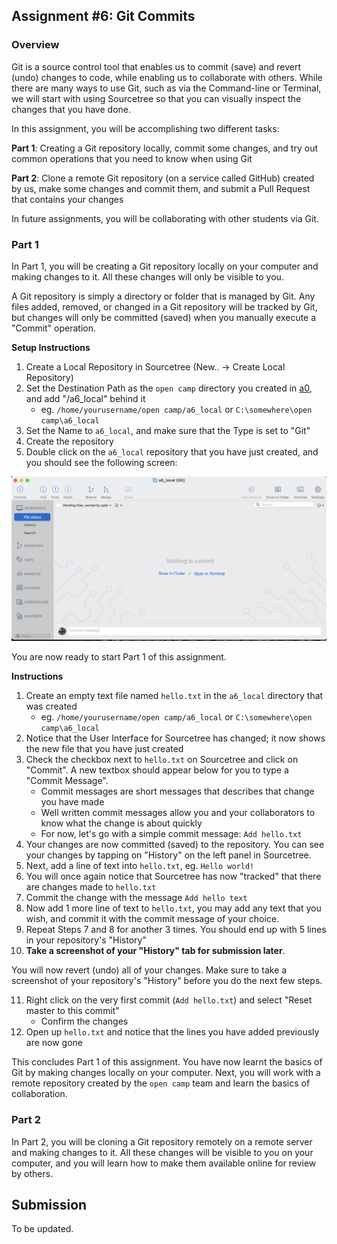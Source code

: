 ## Assignment #6: Git Commits

### Overview

Git is a source control tool that enables us to commit (save) and revert (undo)
changes to code, while enabling us to collaborate with others. While there are
many ways to use Git, such as via the Command-line or Terminal, we will start
with using Sourcetree so that you can visually inspect the changes that you have
done.

In this assignment, you will be accomplishing two different tasks: 

**Part 1**: Creating a Git repository locally, commit some
changes, and try out common operations that you need to know when using Git

**Part 2**: Clone a remote Git repository (on a service called GitHub) created
by us, make some changes and commit them, and submit a Pull Request that
contains your changes

In future assignments, you will be collaborating with other students via Git.

### Part 1

In Part 1, you will be creating a Git repository locally on your computer and
making changes to it. All these changes will only be visible to you.

A Git repository is simply a directory or folder that is managed by Git. Any
files added, removed, or changed in a Git repository will be tracked by Git, but
changes will only be committed (saved) when you manually execute a "Commit"
operation.

**Setup Instructions**

1. Create a Local Repository in Sourcetree (New.. -> Create Local Repository)
2. Set the Destination Path as the `open camp` directory you created in [a0](./a0.md), and add "/a6_local" behind it
    - eg. `/home/yourusername/open camp/a6_local` or `C:\somewhere\open camp\a6_local`
3. Set the Name to `a6_local`, and make sure that the Type is set to "Git"
4. Create the repository
5. Double click on the `a6_local` repository that you have just created, and you should see the following screen:

![a6 local git repository](./images/a6_local_1.png)

You are now ready to start Part 1 of this assignment.


**Instructions**

1. Create an empty text file named `hello.txt` in the `a6_local` directory that was created
    - eg. `/home/yourusername/open camp/a6_local` or `C:\somewhere\open camp\a6_local`
2. Notice that the User Interface for Sourcetree has changed; it now shows the
new file that you have just created
3. Check the checkbox next to `hello.txt` on Sourcetree and click on "Commit". A new textbox should appear below for you to type a "Commit Message".
    - Commit messages are short messages that describes that change you have made
    - Well written commit messages allow you and your collaborators to know what the change is about quickly
    - For now, let's go with a simple commit message: `Add hello.txt`
4. Your changes are now committed (saved) to the repository. You can see your changes by tapping on "History" on the left panel in Sourcetree.
5. Next, add a line of text into `hello.txt`, eg. `Hello world!`
6. You will once again notice that Sourcetree has now "tracked" that there are changes made to `hello.txt`
7. Commit the change with the message `Add hello text`
8. Now add 1 more line of text to `hello.txt`, you may add any text that you wish, and commit it with the commit message of your choice.
9. Repeat Steps 7 and 8 for another 3 times. You should end up with 5 lines in your repository's "History"
10. **Take a screenshot of your "History" tab for submission later**.

You will now revert (undo) all of your changes. Make sure to take a screenshot of your repository's "History" before you do the next few steps.

11. Right click on the very first commit (`Add hello.txt`) and select "Reset master to this commit"
    - Confirm the changes
12. Open up `hello.txt` and notice that the lines you have added previously are now gone

This concludes Part 1 of this assignment. You have now learnt the basics of Git
by making changes locally on your computer. Next, you will work with a remote
repository created by the `open camp` team and learn the basics of
collaboration.

### Part 2

In Part 2, you will be cloning a Git repository remotely on a remote server and
making changes to it. All these changes will be visible to you on your computer,
and you will learn how to make them available online for review by others.



## Submission

To be updated.